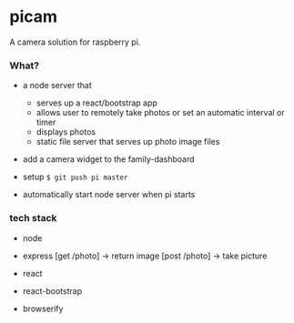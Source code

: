 picam
======

A camera solution for raspberry pi.

### What?

- a node server that 
  - serves up a react/bootstrap app 
  - allows user to remotely take photos or set an automatic interval or timer
  - displays photos
  - static file server that serves up photo image files

- add a camera widget to the family-dashboard

- setup `$ git push pi master`

- automatically start node server when pi starts

### tech stack

- node
- express
[get /photo] -> return image
[post /photo] -> take picture

- react
- react-bootstrap
- browserify